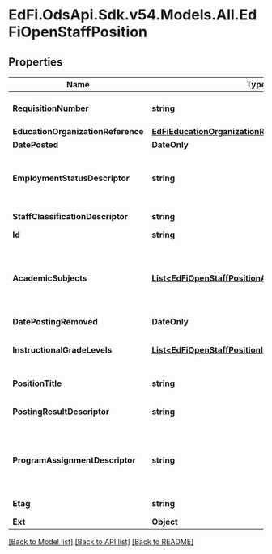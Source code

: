 # EdFi.OdsApi.Sdk.v54.Models.All.EdFiOpenStaffPosition

## Properties

Name | Type | Description | Notes
------------ | ------------- | ------------- | -------------
**RequisitionNumber** | **string** | The number or identifier assigned to an open staff position, typically a requisition number assigned by Human Resources. | 
**EducationOrganizationReference** | [**EdFiEducationOrganizationReference**](EdFiEducationOrganizationReference.md) |  | 
**DatePosted** | **DateOnly** | Date the OpenStaffPosition was posted. | 
**EmploymentStatusDescriptor** | **string** | Reflects the type of employment or contract desired for the position; for example:        Probationary        Contractual        Substitute/temporary        Tenured or permanent        Volunteer/no contract        ... | 
**StaffClassificationDescriptor** | **string** | The titles of employment, official status, or rank of education staff. | 
**Id** | **string** |  | [optional] 
**AcademicSubjects** | [**List&lt;EdFiOpenStaffPositionAcademicSubject&gt;**](EdFiOpenStaffPositionAcademicSubject.md) | An unordered collection of openStaffPositionAcademicSubjects. The teaching field required for the OpenStaffPosition, for example English/Language Arts, Reading, Mathematics, Science, Social Sciences, etc. | [optional] 
**DatePostingRemoved** | **DateOnly** | The date the posting was removed or filled. | [optional] 
**InstructionalGradeLevels** | [**List&lt;EdFiOpenStaffPositionInstructionalGradeLevel&gt;**](EdFiOpenStaffPositionInstructionalGradeLevel.md) | An unordered collection of openStaffPositionInstructionalGradeLevels. The set of grade levels for which the position&#39;s assignment is responsible. | [optional] 
**PositionTitle** | **string** | The descriptive name of an individual&#39;s position. | [optional] 
**PostingResultDescriptor** | **string** | Indication of whether the OpenStaffPosition was filled or retired without filling. | [optional] 
**ProgramAssignmentDescriptor** | **string** | The name of the program for which the OpenStaffPosition will be assigned; for example:        Regular education        Title I-Academic        Title I-Non-Academic        Special Education&#39;        Bilingual/English as a Second Language. | [optional] 
**Etag** | **string** | A unique system-generated value that identifies the version of the resource. | [optional] 
**Ext** | **Object** | Extensions to the OpenStaffPosition entity. | [optional] 

[[Back to Model list]](../../README.md#documentation-for-models) [[Back to API list]](../../README.md#documentation-for-api-endpoints) [[Back to README]](../../README.md)

